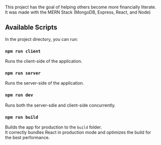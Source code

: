 This project has the goal of helping others become more financially literate. It was made with the MERN Stack (MongoDB, Express, React, and Node)

## Available Scripts

In the project directory, you can run:

### `npm run client`

Runs the client-side of the application.<br />

### `npm run server`

Runs the server-side of the application.<br />

### `npm run dev`

Runs both the server-sdie and client-side concurrently.<br />

### `npm run build`

Builds the app for production to the `build` folder.<br />
It correctly bundles React in production mode and optimizes the build for the best performance.
